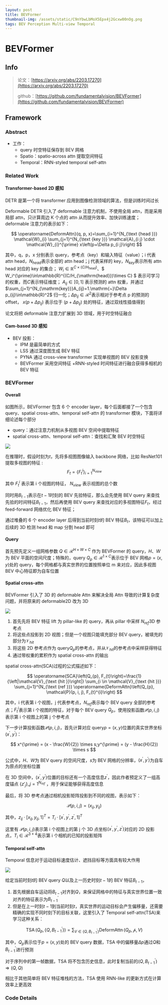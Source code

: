 ```yaml
---
layout: post
title: BEVFormer
thumbnail-img: /assets/static/C9nYbwLbMoX5Epx4j2Gcxw00nOg.png
tags: BEV Perception Multi-view Temporal
---
```


# BEVFormer

## Info

> 论文：[https://arxiv.org/abs/2203.17270](https://arxiv.org/abs/2203.17270)
>
> github：[https://github.com/fundamentalvision/BEVFormer](https://github.com/fundamentalvision/BEVFormer)

## Framework

### Abstract

- 工作：
  - query 时空特征保存到 BEV 网格
  - Spatio：spatio-across attn 提取空间特征
  - Temporal：RNN-styled temporal self-attn

### Related Work

#### Transformer-based 2D 感知

DETR 是第一个将 transformer 应用到图像检测领域的算法，但是训练时间过长

Deformable DETR 引入了 deformable 注意力机制，不使用全局 attn，而是采用局部 attn，只计算周边 K 个点的 attn 从而提升效率、加快训练速度；deformable 注意力的表示如下：

$$
\operatorname{DeformAttn}(q, p, x)=\sum_{i=1}^{N_{\text {head }}} \mathcal{W}_{i} \sum_{j=1}^{N_{\text {key }}} \mathcal{A}_{i j} \cdot \mathcal{W}_{i}^{\prime} x\left(p+\Delta p_{i j}\right)
$$

其中，q，p，x 分别表示 query，参考点（key）和输入特征（value）；i 代表 attn head，$N_{head}$表示全部的 attn head；j 代表采样的 key，$N_{key}$表示所有 attn head 对应的 key 的集合； $W_i{\in}\mathbb{R}^{C\times(C/H_{\mathrm{head}})}$、$ W_i^{\prime}\in\mathbb{R}^{(C/H_{\mathrm{head}})\times C} $ 表示可学习的权重，而$C$表示特征维度； $A_{i j} \in [0,1]$ 表示预测的 attn 权重，并通过 $\sum_{j=1}^{N_{\mathrm{key}}}A_{ij}=1.\mathrm{~}\Delta p_{ij}\in\mathbb{R}^2$ 归一化；$\Delta p_{i j} \in \mathcal{R}^2$表示相对于参考点 p 的预测的 offset， $x(p+\Delta p_{i j})$ 表示位于 $(p+\Delta p_{i j})$ 处的特征，通过双线性插值得到

论文将把 deformable 注意力扩展到 3D 领域，用于时空特征融合

#### Cam-based 3D 感知

- BEV 投影：
  - IPM 是最简单的方式
  - LSS 通过深度图生成 BEV 特征
  - PYNA 通过 cross-view transformer 实现单视图的 BEV 投影变换
  - BEVFormer 采用空间特征 +RNN-styled 时间特征进行融合获得多相机的 BEV 特征

### BEVFormer

#### Overall

如图所示，BEVFormer 包含 6 个 encoder layer，每个后面都接了一个包含 query、spatial cross-attn、temporal self-attn 的 transformer 模块，下面将详细论述每个部分

- query：通过注意力机制从多视图 BEV 空间中提取特征
- spatial cross-attn、temporal self-attn：查找和汇聚 BEV 时空特征

![](../assets/static/C9nYbwLbMoX5Epx4j2Gcxw00nOg.png)

在推理时，假设时刻为$t$，先将多视图图像输入 backbone 网络，比如 ResNet101 提取多视图的特征 :
$$
F_t=\{F_t^i\}_{i=1}^{N_{view}}
$$

其中 $F_t^i$ 表示第 i 个视图的特征， $N_{view}$ 表示视图的总个数

同时用$B_{t-1}$表示在$t-1$时刻的 BEV 先验特征，那么会先使用 BEV query 来查找先验的时间特征$B_{t-1}$，然后再使用 BEV query 来查找对应的多视图特征$F_{t}$，经过 feed-forward 网络优化 BEV 特征；

通过堆叠的 6 个 encoder layer 后得到当前时刻$t$的 BEV 特征$B_{t}$，该特征可以加上后续的 3D 检测 head 和 map 分割 head 即可

#### Query

首先预先定义一组网格参数 $Q \in \mathcal{R}^{H \times W \times C}$ 作为 BEVFormer 的 query，$H、W$为 BEV 平面的空间尺度；特殊的，query $Q_p \in \mathcal{R}^{1 \times C}$表示位于 BEV 网格$p=(x,y)$处的 query，每个网格都与真实世界的位置按照单位 m 来对应，因此多视图 BEV 中心特征即为自车位置

#### Spatial cross-attn

BEVFormer 引入了 3D 的 deformable Attn 来解决全局 Attn 导致的计算复杂度问题，并将原来的 deformable2D 改为 3D

![](../assets/static/HqTPb364oonOenxAM1wcBDUWnVf.png)

1. 首先先将 BEV 特征 lift 为 pillar-like 的 query，再从 pillar 中采样 $N_{ref}$3D 参考点
2. 将这些点投影到 2D 视图；但是一个视图只能填充部分 BEV query，被填充的部分为$\mathcal{V}_{hit}$
3. 将这些 2D 参考点作为 query$Q_{p}$的参考点，并从$\mathcal{V}_{hit}$的参考点中采样获得特征
4. 通过带权重的累积作为 spatial cross-attn 的输出

spatial cross-attn(SCA)过程的公式描述如下：

$$
\operatorname{SCA}\left(Q_{p}, F_{t}\right)=\frac{1}{\left|\mathcal{V}_{\text {hit }}\right|} \sum_{i \in \mathcal{V}_{\text {hit }}} \sum_{j=1}^{N_{\text {ref }}} \operatorname{DeformAttn}\left(Q_{p}, \mathcal{P}(p, i, j), F_{t}^{i}\right)
$$

其中，i 代表第 i 个视图，j 代表参考点，$N_{ref}$表示每个 BEV query 全部的参考点；$F_t^i$表示第 i 个视图的特征，对于每个 BEV query $Q_p$，使用投影函数$\mathcal{P}(p,i,j)$表示第 i 个视图上的第 j 个参考点

下一步计算投影函数$\mathcal{P}(p,i,j)$，首先计算对应 query$p = (x,y)$位置的真实世界坐标$(x^{\prime},y^{\prime})$：

$$
x^{\prime} = (x - \frac{W}{2}) \times s;y^{\prime} = (y - \frac{H}{2}) \times s
$$

公式中，$H、W$为 BEV query 的空间尺度，$s$为 BEV 网格的分辨率，$(x^{\prime},y^{\prime})$为自车为原点的坐标位置

在 3D 空间中，$(x^{\prime},y^{\prime})$位置的目标还有一个高度信息$z^{\prime}$，因此作者预定义了一组高度锚点 $\{z\prime_j \}\_{j=1}^{N_{ref}}$ ，用于保证能够获得高度信息

最后，将 3D 参考点通过相机投影矩阵投影到不同的视图，表示如下：

$$
\mathcal{P}(p,i,j)= (x_{ij}, y_{ij})
$$

其中，$z_{ij} \cdot [ x_{ij}, y_{ij}, 1 ]^T = T_i \cdot [ x^{\prime},y^{\prime},  z^{\prime}, 1]^T$

这里有 $\mathcal{P}(p,i,j)$表示第 i 个视图上的第 j 个 3D 点坐标$(x^{\prime},y^{\prime}, z^{\prime})$对应的 2D 投影点，$T_i \in \mathcal{R}^{3 \times 4}$表示第 i 个相机的已知的投影矩阵

#### Temporal self-attn

Temporal 信息对于运动目标速度估计、遮挡目标等方面具有较大作用

![](../assets/static/Dei3bOcz7ok4NdxpkEYcf6honxL.png)

给定当前时刻$t$的 BEV query $Q$以及上一历史时刻$t-1$的 BEV 特征$B_{t-1}$，

1. 首先根据自车运动将$B_{t-1}$对齐到$Q$，来保证网格中的特征与真实世界位置一致对齐的特征表示为$B_{t-1}^{\prime}$
2. 但是在上一时刻$t-1$到当前时刻$t$，真实世界的运动目标会产生偏移量，还需要精确的实现不同时刻下的目标关联，这里引入了 Temporal self-attn(TSA)来学习这种关系：

$$
\operatorname{TSA}\left(Q_{p}, \left\{Q, B^{\prime}_{t-1}\right\}\right)= \sum_{V \in \left\{Q, B^{\prime}_{t-1}\right\}} \operatorname{DeformAttn}\left(Q_{p}, \mathcal{p}, V\right)
$$

其中，$Q_p$表示位于$p=(x,y)$处的 BEV query 数据，TSA 中的偏移量$\Delta p$通过$Q$和$B_{t-1}^{\prime}$进行预测

对于序列中的第一帧数据，TSA 将不包含历史信息，此时复制当前的$(Q, B^{\prime}_{t-1}) \Rightarrow (Q, Q)$

相比于其他简单将 BEV 特征堆栈的方法，TSA 使用 RNN-like 的更新方式在计算效率上更高效

### Code Details
